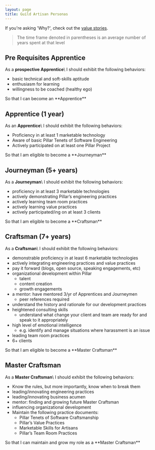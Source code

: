 ```yaml
---
layout: page
title: Guild Artisan Personas
---
```


If you're asking 'Why?', check out the [value stories](./value_stories.html).

> The time frame denoted in parentheses is an average number of years spent at that level

Pre Requisites Apprentice
-------------------------
As a **prospective Apprentice**\\
I should exhibit the following behaviors:
<ul>
<li>basic technical and soft-skills aptitude</li>
<li>enthusiasm for learning</li>
<li>willingness to be coached (healthy ego)</li>
</ul>
So that I can become an **Apprentice**

Apprentice (1 year)
-------------------
As an **Apprentice**\\
I should exhibit the following behaviors:
<ul>
<li>Proficiency in at least 1 marketable technology</li>
<li>Aware of basic Pillar Tenets of Software Engineering</li>
<li>Actively participated on at least one Pillar Project</li>
</ul>
So that I am eligible to become a **Journeyman**

Journeyman (5+ years)
---------------------
As a **Journeyman**\\
I should exhibit the following behaviors:
<ul>
<li>proficiency in at least 3 marketable technologies</li>
<li>actively demonstrating Pillar’s engineering practices</li>
<li>actively learning team room practices</li>
<li>actively learning value practices</li>
<li>actively participated/ing on at least 3 clients</li>
</ul>
So that I am eligible to become a **Craftsman**
 
Craftsman (7+ years)
--------------------
As a **Craftsman**\\
I should exhibit the following behaviors:
<ul>
<li>demonstrable proficiency in at least 6 marketable technologies</li>
<li>actively integrating engineering practices and value practices</li>
<li>pay it forward (blogs, open source, speaking engagements, etc)</li>
<li>organizational development within Pillar
    <ul>
    <li>talent</li>
    <li>content creation</li>
    <li>growth engagements</li>
    </ul>
</li>
<li>a mentor: have mentored 3/yr of Apprentices and Journeymen
    <ul>
    <li>peer references required</li>
    </ul>
</li>
<li>understand the history and rationale for our development practices</li>
<li>heightened consulting skills
    <ul>
    <li>understand what change your client and team are ready for and speak to it appropriately</li>
    </ul>
</li>
<li>high level of emotional intelligence
    <ul>
    <li>e.g. identify and manage situations where harassment is an issue</li>
    </ul>
</li>
<li>leading team room practices</li>
<li>6+ clients</li>
</ul>
So that I am eligible to become a **Master Craftsman**

Master Craftsman
----------------
As a **Master Craftsman**\\
I should exhibit the following behaviors:
<ul>
<li>Know the rules, but more importantly, know when to break them</li>
<li>leading/innovating engineering practices</li>
<li>leading/innovating business acumen</li>
<li>mentor: finding and growing future Master Craftsman</li>
<li>influencing organizational development</li>
<li>Maintain the following practice documents:
    <ul>
    <li>Pillar Tenets of Software Craftsmanship</li>
    <li>Pillar’s Value Practices</li>
    <li>Marketable Skills for Artisans</li>
    <li>Pillar’s Team Room Practices</li>
    </ul>
</li>
</ul>
So that I can maintain and grow my role as a **Master Craftsman**

